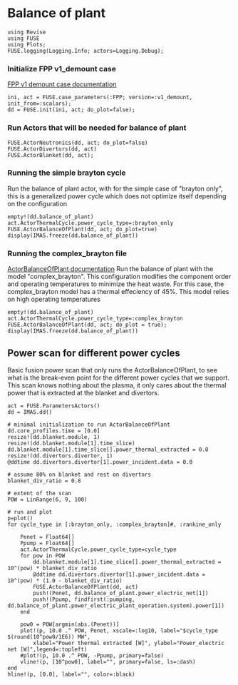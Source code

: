 # Balance of plant


```@julia
using Revise
using FUSE
using Plots;
FUSE.logging(Logging.Info; actors=Logging.Debug);
```

### Initialize FPP v1_demount case
[FPP v1 demount case documentation](https://fuse.help/cases.html#FPP)


```@julia
ini, act = FUSE.case_parameters(:FPP; version=:v1_demount, init_from=:scalars);
dd = FUSE.init(ini, act; do_plot=false);
```

### Run Actors that will be needed for balance of plant


```@julia
FUSE.ActorNeutronics(dd, act; do_plot=false)
FUSE.ActorDivertors(dd, act)
FUSE.ActorBlanket(dd, act);
```

### Running the simple brayton cycle
Run the balance of plant actor, with for the simple case of "brayton only", this is a generalized power cycle which does not optimize itself depending on the configuration


```@julia
empty!(dd.balance_of_plant)
act.ActorThermalCycle.power_cycle_type=:brayton_only
FUSE.ActorBalanceOfPlant(dd, act; do_plot=true)
display(IMAS.freeze(dd.balance_of_plant))
```

### Running the complex_brayton file
[ActorBalanceOfPlant documentation](https://fuse.help/actors.html#BalanceOfPlant)
Run the balance of plant with the model "complex_brayton". This configuration modifies the component order and operating temperatures to minimize the heat waste. For this case, the complex_brayton model has a thermal effeciency of 45%. 
This model relies on high operating temperatures


```@julia
empty!(dd.balance_of_plant)
act.ActorThermalCycle.power_cycle_type=:complex_brayton
FUSE.ActorBalanceOfPlant(dd, act; do_plot = true);
display(IMAS.freeze(dd.balance_of_plant))
```

## Power scan for different power cycles

Basic fusion power scan that only runs the ActorBalanceOfPlant, to see what is the break-even point for the different power cycles that we support. This scan knows nothing about the plasma, it only cares about the thermal power that is extracted at the blanket and divertors.


```@julia
act = FUSE.ParametersActors()
dd = IMAS.dd()

# minimal initialization to run ActorBalanceOfPlant
dd.core_profiles.time = [0.0]
resize!(dd.blanket.module, 1)
resize!(dd.blanket.module[1].time_slice)
dd.blanket.module[1].time_slice[].power_thermal_extracted = 0.0
resize!(dd.divertors.divertor, 1)
@ddtime dd.divertors.divertor[1].power_incident.data = 0.0

# assume 80% on blanket and rest on divertors
blanket_div_ratio = 0.8

# extent of the scan
POW = LinRange(6, 9, 100)

# run and plot
p=plot()
for cycle_type in [:brayton_only, :complex_brayton]#, :rankine_only
    
    Penet = Float64[]
    Ppump = Float64[]
    act.ActorThermalCycle.power_cycle_type=cycle_type
    for pow in POW
        dd.blanket.module[1].time_slice[].power_thermal_extracted = 10^(pow) * blanket_div_ratio
        @ddtime dd.divertors.divertor[1].power_incident.data = 10^(pow) * (1.0 - blanket_div_ratio)
        FUSE.ActorBalanceOfPlant(dd, act)
        push!(Penet, dd.balance_of_plant.power_electric_net[1])
        push!(Ppump, findfirst(:pumping, dd.balance_of_plant.power_electric_plant_operation.system).power[1])
    end

    pow0 = POW[argmin(abs.(Penet))]
    plot!(p, 10.0 .^ POW, Penet, xscale=:log10, label="$cycle_type $(round(10^pow0/1E6)) MW",
        xlabel="Power thermal extracted [W]", ylabel="Power_electric net [W]",legend=:topleft)
    #plot!(p, 10.0 .^ POW, -Ppump, primary=false)
    vline!(p, [10^pow0], label="", primary=false, ls=:dash)
end
hline!(p, [0.0], label="", color=:black)
```
